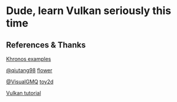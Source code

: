 # Dude, learn Vulkan seriously this time


## References & Thanks

[Khronos examples](https://github.com/KhronosGroup/Vulkan-Samples)

[@qiutang98](https://github.com/qiutang98) [flower](https://github.com/qiutang98/flower)

[@VisualGMQ](https://github.com/VisualGMQ) [toy2d](https://github.com/VisualGMQ/toy2d)

[Vulkan tutorial](https://vulkan-tutorial.com)